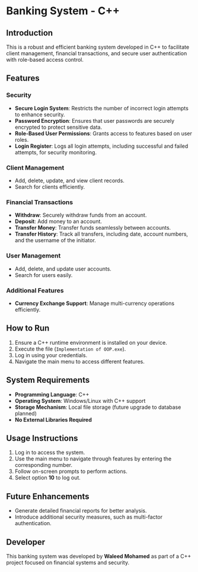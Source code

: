 # Banking System - C++

## Introduction

This is a robust and efficient banking system developed in C++ to facilitate client management, financial transactions, and secure user authentication with role-based access control.

## Features

### Security

- **Secure Login System**: Restricts the number of incorrect login attempts to enhance security.
- **Password Encryption**: Ensures that user passwords are securely encrypted to protect sensitive data.
- **Role-Based User Permissions**: Grants access to features based on user roles.
- **Login Register**: Logs all login attempts, including successful and failed attempts, for security monitoring.

### Client Management

- Add, delete, update, and view client records.
- Search for clients efficiently.

### Financial Transactions

- **Withdraw**: Securely withdraw funds from an account.
- **Deposit**: Add money to an account.
- **Transfer Money**: Transfer funds seamlessly between accounts.
- **Transfer History**: Track all transfers, including date, account numbers, and the username of the initiator.

### User Management

- Add, delete, and update user accounts.
- Search for users easily.

### Additional Features

- **Currency Exchange Support**: Manage multi-currency operations efficiently.

## How to Run

1. Ensure a C++ runtime environment is installed on your device.
2. Execute the file (`Implementation of OOP.exe`).
3. Log in using your credentials.
4. Navigate the main menu to access different features.

## System Requirements

- **Programming Language**: C++
- **Operating System**: Windows/Linux with C++ support
- **Storage Mechanism**: Local file storage (future upgrade to database planned)
- **No External Libraries Required**

## Usage Instructions

1. Log in to access the system.
2. Use the main menu to navigate through features by entering the corresponding number.
3. Follow on-screen prompts to perform actions.
4. Select option **10** to log out.

## Future Enhancements

- Generate detailed financial reports for better analysis.
- Introduce additional security measures, such as multi-factor authentication.

## Developer

This banking system was developed by **Waleed Mohamed** as part of a C++ project focused on financial systems and security.

